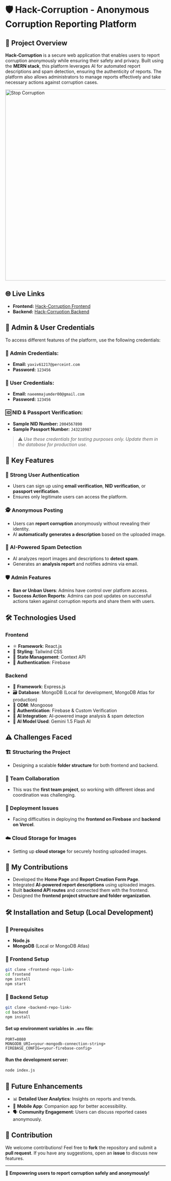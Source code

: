 # 🛡️ Hack-Corruption - Anonymous Corruption Reporting Platform

## 📌 Project Overview
**Hack-Corruption** is a secure web application that enables users to report corruption anonymously while ensuring their safety and privacy. Built using the **MERN stack**, this platform leverages AI for automated report descriptions and spam detection, ensuring the authenticity of reports. The platform also allows administrators to manage reports effectively and take necessary actions against corruption cases.

<!-- ![Stop Corruption](https://media.istockphoto.com/id/486239989/photo/educational-and-creative-composition-with-the-message-stop-corruption.jpg?s=612x612&w=0&k=20&c=azeOvbGua9G3ORDs_ujBTeGwpyHNIiHs2X1BXCev48o=) -->

<img src="/images/hack-corruption.jpg" alt="Stop Corruption" width="600">


## 🌐 Live Links
- **Frontend:** [Hack-Corruption Frontend](https://nsu-hack-corruption.web.app/)
- **Backend:** [Hack-Corruption Backend](https://project-hack-backend.vercel.app/)



## 🔑 Admin & User Credentials

To access different features of the platform, use the following credentials:

### 🔹 Admin Credentials:
- **Email:** `yaxiv61217@perceint.com`
- **Password:** `123456`

### 🔹 User Credentials:
- **Email:** `naeemmajumder00@gmail.com`
- **Password:** `123456`

### 🆔 NID & Passport Verification:
- **Sample NID Number:** `2004567890`
- **Sample Passport Number:** `J43210987`

> ⚠️ *Use these credentials for testing purposes only. Update them in the database for production use.*


## 🚀 Key Features
### 🔐 Strong User Authentication
- Users can sign up using **email verification**, **NID verification**, or **passport verification**.
- Ensures only legitimate users can access the platform.

### 🕵️ Anonymous Posting
- Users can **report corruption** anonymously without revealing their identity.
- AI **automatically generates a description** based on the uploaded image.

### 🤖 AI-Powered Spam Detection
- AI analyzes report images and descriptions to **detect spam**.
- Generates an **analysis report** and notifies admins via email.

### 🛡️ Admin Features
- **Ban or Unban Users**: Admins have control over platform access.
- **Success Action Reports**: Admins can post updates on successful actions taken against corruption reports and share them with users.

## 🛠️ Technologies Used
### **Frontend**
- ⚛️ **Framework**: React.js
- 🎨 **Styling**: Tailwind CSS
- 🔄 **State Management**: Context API
- 🔑 **Authentication**: Firebase

### **Backend**
- 🔧 **Framework**: Express.js
- 🗃 **Database**: MongoDB (Local for development, MongoDB Atlas for production)
- 🔗 **ODM**: Mongoose
- 🔑 **Authentication**: Firebase & Custom Verification
- 🤖 **AI Integration**: AI-powered image analysis & spam detection 
- 🌟 **AI Model Used**: Gemini 1.5 Flash AI

## ⚠️ Challenges Faced
### 🏗️ Structuring the Project
- Designing a scalable **folder structure** for both frontend and backend.

### 🤝 Team Collaboration
- This was the **first team project**, so working with different ideas and coordination was challenging.

### 🚀 Deployment Issues
- Facing difficulties in deploying the **frontend on Firebase** and **backend on Vercel**.

### ☁️ Cloud Storage for Images
- Setting up **cloud storage** for securely hosting uploaded images.

## 👥 My Contributions
- Developed the **Home Page** and **Report Creation Form Page**.
- Integrated **AI-powered report descriptions** using uploaded images.
- Built **backend API routes** and connected them with the frontend.
- Designed the **frontend project structure and folder organization**.

## 🛠 Installation and Setup (Local Development)
### 📍 Prerequisites
- **Node.js**
- **MongoDB** (Local or MongoDB Atlas)

### 📂 Frontend Setup
```bash
git clone <frontend-repo-link>
cd frontend
npm install
npm start
```

### 📂 Backend Setup
```bash
git clone <backend-repo-link>
cd backend
npm install
```
#### Set up environment variables in `.env` file:
```env
PORT=8080
MONGODB_URI=<your-mongodb-connection-string>
FIREBASE_CONFIG=<your-firebase-config>
```
#### Run the development server:
```bash
node index.js
```

## 📢 Future Enhancements
- 📊 **Detailed User Analytics**: Insights on reports and trends.
- 📱 **Mobile App**: Companion app for better accessibility.
- 🗣 **Community Engagement**: Users can discuss reported cases anonymously.

## 🤝 Contribution
We welcome contributions! Feel free to **fork** the repository and submit a **pull request**. If you have any suggestions, open an **issue** to discuss new features.

---

🚀 **Empowering users to report corruption safely and anonymously!**